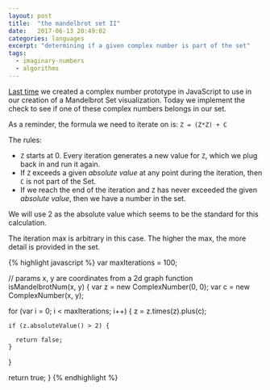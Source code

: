 ```yaml
---
layout: post
title:  "the mandelbrot set II"
date:   2017-06-13 20:49:02
categories: languages
excerpt: "determining if a given complex number is part of the set"
tags:
  - imaginary-numbers
  - algorithms
---
```


[Last time](/languages/2017/06/11/the-Mandelbrot-set.html) we created a complex number prototype in JavaScript to use in our creation of a Mandelbrot Set visualization.  Today we implement the check to see if one of these complex numbers belongs in our set.

As a reminder, the formula we need to iterate on is: `Z = (Z*Z) + C`

The rules:
* `Z` starts at 0.  Every iteration generates a new value for `Z`, which we plug back in and run it again.  
* If `Z` exceeds a given *absolute value* at any point during the iteration, then `C` is not part of the Set.
* If we reach the end of the iteration and `Z` has never exceeded the given *absolute value*, then we have a number in the set.

We will use 2 as the absolute value which seems to be the standard for this calculation.

The iteration max is arbitrary in this case.  The higher the max, the more detail is provided in the set.

{% highlight javascript %}
var maxIterations = 100;

// params x, y are coordinates from a 2d graph
function isMandelbrotNum(x, y) {
  var z = new ComplexNumber(0, 0);
  var c = new ComplexNumber(x, y);

  for (var i = 0; i < maxIterations; i++) {
    z = z.times(z).plus(c);

    if (z.absoluteValue() > 2) {

      return false;
    }
  }

  return true;
}
{% endhighlight %}
